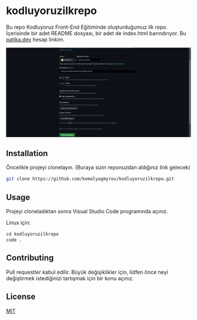 # kodluyoruzilkrepo
Bu repo Kodluyoruz Front-End Eğitiminde oluşturduğumuz ilk repo. İçerisinde bir adet README dosyası, bir adet de index.html barındırıyor. Bu [patika.dev](https://app.patika.dev/emreaca) hesap linkim.

![Ekran Görüntüsü](https://github.com/acaemr22/kodluyoruzilkrepo/blob/main/Ekran%20g%C3%B6r%C3%BCnt%C3%BCs%C3%BC_20230202_131121.png)



## Installation

Öncelikle projeyi clonelayın. (Buraya sizin reponuzdan aldığınız link gelecek)

```bash
git clone https://github.com/kemalyagmyrov/kodluyoruzilkrepo.git
```

## Usage

Projeyi cloneladıktan sonra Visual Studio Code programında açınız.

Linux için:
```linux
cd kodluyoruzilkrepo
code .
```

## Contributing
Pull requestler kabul edilir. Büyük değişiklikler için, lütfen önce neyi değiştirmek istediğinizi tartışmak için bir konu açınız.


## License
[MIT](https://choosealicense.com/licenses/mit/)
